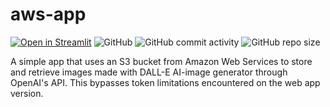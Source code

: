 # aws-app


[![Open in Streamlit](https://static.streamlit.io/badges/streamlit_badge_black_white.svg)](https://hess-privileges.streamlitapp.com/)
![GitHub](https://img.shields.io/github/license/lperezmo/aws-app)
![GitHub commit activity](https://img.shields.io/github/commit-activity/m/lperezmo/aws-app)
![GitHub repo size](https://img.shields.io/github/repo-size/lperezmo/aws-app)

A simple app that uses an S3 bucket from Amazon Web Services to store and retrieve images made with DALL-E AI-image generator through OpenAI's API. This bypasses token limitations encountered on the web app version.
